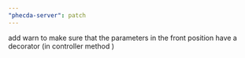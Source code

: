 ```yaml
---
"phecda-server": patch
---
```


add warn to make sure that the parameters in the front position have a decorator (in controller method )
